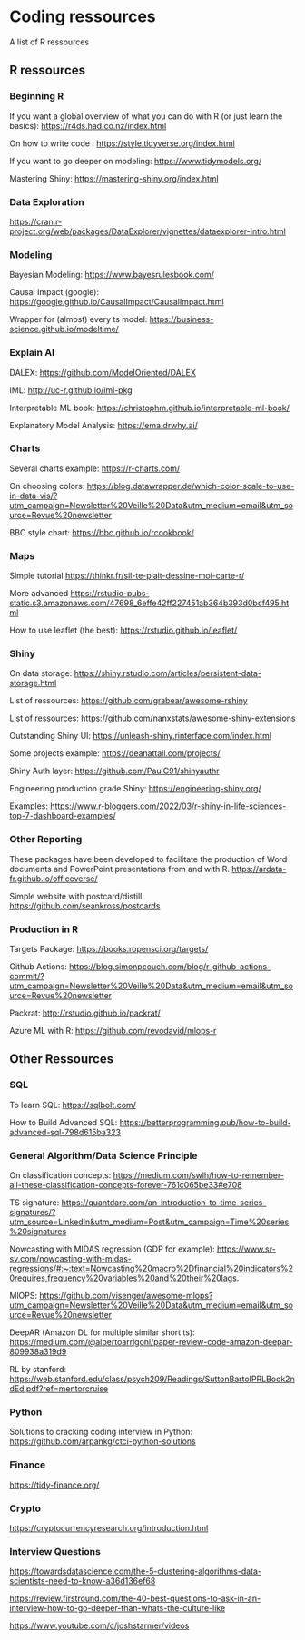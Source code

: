 # Coding ressources
A list of R ressources

## R ressources

### Beginning R
If you want a global overview of what you can do with R (or just learn the basics):
https://r4ds.had.co.nz/index.html

On how to write code :
https://style.tidyverse.org/index.html

If you want to go deeper on modeling:
https://www.tidymodels.org/

Mastering Shiny:
https://mastering-shiny.org/index.html

### Data Exploration 

https://cran.r-project.org/web/packages/DataExplorer/vignettes/dataexplorer-intro.html

### Modeling

Bayesian Modeling:
https://www.bayesrulesbook.com/

Causal Impact (google):
https://google.github.io/CausalImpact/CausalImpact.html

Wrapper for (almost) every ts model:
https://business-science.github.io/modeltime/

### Explain AI

DALEX:
https://github.com/ModelOriented/DALEX

IML:
http://uc-r.github.io/iml-pkg

Interpretable ML book:
https://christophm.github.io/interpretable-ml-book/

Explanatory Model Analysis:
https://ema.drwhy.ai/

### Charts
Several charts example:
https://r-charts.com/

On choosing colors:
https://blog.datawrapper.de/which-color-scale-to-use-in-data-vis/?utm_campaign=Newsletter%20Veille%20Data&utm_medium=email&utm_source=Revue%20newsletter

BBC style chart: https://bbc.github.io/rcookbook/

### Maps
Simple tutorial
https://thinkr.fr/sil-te-plait-dessine-moi-carte-r/

More advanced
https://rstudio-pubs-static.s3.amazonaws.com/47698_6effe42ff227451ab364b393d0bcf495.html

How to use leaflet (the best):
https://rstudio.github.io/leaflet/

### Shiny

On data storage:
https://shiny.rstudio.com/articles/persistent-data-storage.html

List of ressources:
https://github.com/grabear/awesome-rshiny

List of ressources:
https://github.com/nanxstats/awesome-shiny-extensions

Outstanding Shiny UI: https://unleash-shiny.rinterface.com/index.html

Some projects example:
https://deanattali.com/projects/

Shiny Auth layer:
https://github.com/PaulC91/shinyauthr

Engineering production grade Shiny:
https://engineering-shiny.org/

Examples:
https://www.r-bloggers.com/2022/03/r-shiny-in-life-sciences-top-7-dashboard-examples/

### Other Reporting

These packages have been developed to facilitate the production of Word documents and PowerPoint presentations from and with R.
https://ardata-fr.github.io/officeverse/

Simple website with postcard/distill:
https://github.com/seankross/postcards

### Production in R

Targets Package: https://books.ropensci.org/targets/

Github Actions:
https://blog.simonpcouch.com/blog/r-github-actions-commit/?utm_campaign=Newsletter%20Veille%20Data&utm_medium=email&utm_source=Revue%20newsletter

Packrat:
http://rstudio.github.io/packrat/

Azure ML with R: https://github.com/revodavid/mlops-r

## Other Ressources

### SQL
To learn SQL:
https://sqlbolt.com/

How to Build Advanced SQL:
https://betterprogramming.pub/how-to-build-advanced-sql-798d615ba323

### General Algorithm/Data Science Principle
On classification concepts:
https://medium.com/swlh/how-to-remember-all-these-classification-concepts-forever-761c065be33#e708

TS signature:
https://quantdare.com/an-introduction-to-time-series-signatures/?utm_source=LinkedIn&utm_medium=Post&utm_campaign=Time%20series%20signatures

Nowcasting with MIDAS regression (GDP for example):
https://www.sr-sv.com/nowcasting-with-midas-regressions/#:~:text=Nowcasting%20macro%2Dfinancial%20indicators%20requires,frequency%20variables%20and%20their%20lags.

MlOPS:
https://github.com/visenger/awesome-mlops?utm_campaign=Newsletter%20Veille%20Data&utm_medium=email&utm_source=Revue%20newsletter

DeepAR (Amazon DL for multiple similar short ts):
https://medium.com/@albertoarrigoni/paper-review-code-amazon-deepar-809938a319d9

RL by stanford:
https://web.stanford.edu/class/psych209/Readings/SuttonBartoIPRLBook2ndEd.pdf?ref=mentorcruise

### Python

Solutions to cracking coding interview in Python:
https://github.com/arpankg/ctci-python-solutions

### Finance
https://tidy-finance.org/

### Crypto
https://cryptocurrencyresearch.org/introduction.html

### Interview Questions

https://towardsdatascience.com/the-5-clustering-algorithms-data-scientists-need-to-know-a36d136ef68

https://review.firstround.com/the-40-best-questions-to-ask-in-an-interview-how-to-go-deeper-than-whats-the-culture-like

https://www.youtube.com/c/joshstarmer/videos
